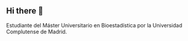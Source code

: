 ## Hi there 👋

<!--
**juan6carlos/juan6carlos** is a ✨ _special_ ✨ repository because its `README.md` (this file) appears on your GitHub profile.
-->
Estudiante del Máster Universitario en Bioestadística por la Universidad Complutense de Madrid.
